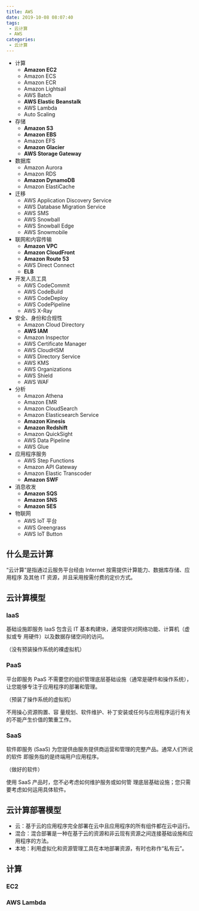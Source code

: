 ```yaml
---
title: AWS
date: 2019-10-08 08:07:40
tags: 
 - 云计算
 - AWS
categories: 
 - 云计算
---
```


* 计算
  * **Amazon EC2**
  * Amazon ECS
  * Amazon ECR
  * Amazon Lightsail
  * AWS Batch
  * **AWS Elastic Beanstalk**
  * AWS Lambda
  * Auto Scaling
* 存储
  * **Amazon S3**
  * **Amazon EBS**
  * Amazon EFS
  * **Amazon Glacier**
  * **AWS Storage Gateway**
* 数据库
  * Amazon Aurora
  * Amazon RDS
  * **Amazon DynamoDB**
  * Amazon ElastiCache
* 迁移
  * AWS Application Discovery Service
  * AWS Database Migration Service
  * AWS SMS
  * AWS Snowball
  * AWS Snowball Edge
  * AWS Snowmobile
* 联网和内容传输
  * **Amazon VPC**
  * **Amazon CloudFront**
  * **Amazon Route 53**
  * AWS Direct Connect
  * **ELB**
* 开发人员工具
  * AWS CodeCommit
  * AWS CodeBuild
  * AWS CodeDeploy
  * AWS CodePipeline
  * AWS X-Ray
* 安全、身份和合规性
  * Amazon Cloud Directory
  * **AWS IAM**
  * Amazon Inspector
  * AWS Certificate Manager
  * AWS CloudHSM
  * AWS Directory Service
  * AWS KMS
  * AWS Organizations
  * AWS Shield
  * AWS WAF
* 分析
  * Amazon Athena
  * Amazon EMR
  * Amazon CloudSearch
  * Amazon Elasticsearch Service
  * **Amazon Kinesis**
  * **Amazon Redshift**
  * Amazon QuickSight
  * AWS Data Pipeline
  * AWS Glue
* 应用程序服务
  * AWS Step Functions
  * Amazon API Gateway
  * Amazon Elastic Transcoder
  * **Amazon SWF**
* 消息收发
  * **Amazon SQS**
  * **Amazon SNS**
  * **Amazon SES**
* 物联网
  * AWS IoT 平台
  * AWS Greengrass
  * AWS IoT Button

## 什么是云计算

“云计算”是指通过云服务平台经由 Internet 按需提供计算能力、数据库存储、应用程序 及其他 IT 资源，并且采用按需付费的定价方式。

## 云计算模型

### IaaS

基础设施即服务 IaaS 包含云 IT 基本构建块，通常提供对网络功能、计算机（虚拟或专 用硬件）以及数据存储空间的访问。

（没有预装操作系统的裸虚拟机）

### PaaS

平台即服务 PaaS 不需要您的组织管理底层基础设施（通常是硬件和操作系统），让您能够专注于应用程序的部署和管理。

（预装了操作系统的虚拟机）

不用操心资源购置、容 量规划、软件维护、补丁安装或任何与应用程序运行有关的不能产生价值的繁重工作。

### SaaS

软件即服务 (SaaS) 为您提供由服务提供商运营和管理的完整产品。通常人们所说的软件 即服务指的是终端用户应用程序。

（做好的软件）

使用 SaaS 产品时，您不必考虑如何维护服务或如何管 理底层基础设施；您只需要考虑如何运用具体软件。

## 云计算部署模型

* 云：基于云的应用程序完全部署在云中且应用程序的所有组件都在云中运行。
* 混合：混合部署是一种在基于云的资源和非云现有资源之间连接基础设施和应用程序的方法。
* 本地：利用虚拟化和资源管理工具在本地部署资源，有时也称作“私有云”。

## 计算

### EC2

### AWS Lambda
